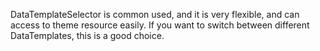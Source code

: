 DataTemplateSelector is common used, and it is very flexible, and can access to theme resource easily.
If you want to switch between different DataTemplates, this is a good choice.